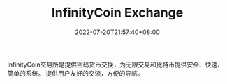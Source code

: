 ﻿---
weight: 
title: "InfinityCoin Exchange"
description: "InfinityCoin交易所是提供密码货币交换，为无限交易和比特币提供安全、快速、简单的系统。 提供用户友好的交流，方便的导航。"
date: 2022-07-20T21:57:40+08:00
lastmod: 2022-07-20T16:45:40+08:00
draft: false
authors: ["浮尘"]
featuredImage: "infinitycoin-exchange.webp"
link: "https://infinitycoin.exchange/"
tags: ["交易所","InfinityCoin Exchange"]
categories: ["navigation"]
navigation: ["交易所"]
lightgallery: true
toc: true
pinned: false
recommend: false
recommend1: false
---

InfinityCoin交易所是提供密码货币交换，为无限交易和比特币提供安全、快速、简单的系统。 提供用户友好的交流，方便的导航。